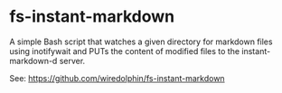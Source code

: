 fs-instant-markdown
===================

A simple Bash script that watches a given directory for markdown
files using inotifywait and PUTs the content of modified files
to the instant-markdown-d server.

See: https://github.com/wiredolphin/fs-instant-markdown
